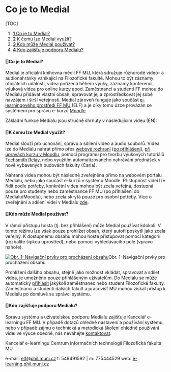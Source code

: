 Co je to Medial
===============

[TOC]

1.  [**1** Co je to Medial?](#TOC-Co-je-to-Medial-)
2.  [**2** K čemu lze Medial využít?](#TOC-K-emu-lze-Medial-vyu-t-)
3.  [**3** Kdo může Medial používat?](#TOC-Kdo-m-e-Medial-pou-vat-)
4.  [**4** Kdo zajišťuje podporu
    Medialu?](#TOC-Kdo-zaji-uje-podporu-Medialu-)

#### []Co je to Medial?

Medial je oficiální knihovna médií FF MU, která sdružuje různorodé
video- a audionahrávky vznikající na Filozofické fakultě. Mohou to být
záznamy oficiálních událostí, videa pořízená během výuky, záznamy
konferencí, výuková videa pro online kurzy apod. Zaměstnanci a studenti
FF mohou do Medialu přidávat vlastní obsah, spravovat jej a
zprostředkovat jej sobě navzájem i širší veřejnosti. Medial zároveň
funguje jako součást [e-learningového prostředí FF
MU](https://elf.phil.muni.cz/elf3/) (ELF) a je díky tomu úzce provázán
se systémem pro správu e-kurzů [Moodle](https://moodle.org/).

Základní funkce Medialu jsou stručně shrnuty v následujícím videu (EN):



#### []K čemu lze Medial využít?

Medial slouží pro uchování, správu a sdílení video a audio souborů.
Videa lze do Medialu nahrát přímo přes [webové
rozhraní](/home/jak-nahrat-do-medialu-soubor-z-pocitace) ([po
přihlášení](/home/zakladni-orientace-v-medialu#TOC-P-ihl-en-do-Medialu)),
[při úpravách kurzu v
Moodlu](/home/jak-vkladat-obsah-prostrednictvim-moodlu), pomocí programu
pro tvorbu výukových tutoriálů [Techsmith
Relay](https://sites.google.com/a/phil.muni.cz/elearning-relay/), nebo
využitím automatizovaného nahrávání přednášek v nově vybavených budovách
fakulty (Carla).


Nahraná videa mohou být následně zveřejněna přímo na webovém portálu
Medialu, nebo jako součást e-kurzů v systému Moodle. Přístupnost videí
lze řídit podle potřeby, konkrétní videa mohou být zcela veřejná,
dostupná pouze pro studenty nebo zaměstnance FF MU (po přihlášení do
Medialu/Moodlu), nebo zcela skrytá pouze pro osobní potřeby. Více o
zveřejnění a sdílení videí v Medialu
[zde](/home/jak-muazu-sva-videa-sirit).

#### []Kdo může Medial používat?

V rámci přístupu hosta (tj. bez přihlášení) může Medial používat
kdokoli. V tomto režimu lze však pouze prohlížet obsah, který autoři
poskytli jako zcela veřejný. K dostupnému obsahu mohou hosté přistupovat
pomocí kategorií (rozbalíte šipkou uprostřed), nebo pomocí vyhledávacího
pole (vpravo nahoře). 

[![Obr. 1: Navigační prvky pro procházení
obsahu](/_/rsrc/1579802935805/co-je-to-medial/1_zakladni%20navigace.png)](/co-je-to-medial/1_zakladni%20navigace.png?attredirects=0)Obr.
1: Navigační prvky pro procházení obsahu


Prohlížení dalšího obsahu, stejně jako možnost vkládat, spravovat a
sdílet videa, je umožněno pouze přihlášeným uživatelům. Do Medialu se
může automaticky
[přihlásit](/home/zakladni-orientace-v-medialu#TOC-P-ihl-en-do-Medialu)
jakýkoli zaměstnanec nebo student Filozofické fakulty. Zaměstnanci a
studenti dalších fakult a pracovišť MU mohou získat přístup k Medialu po
domluvě se správci systému.

#### []Kdo zajišťuje podporu Medialu?

Správu systému a uživatelskou podporu Medialu zajišťuje Kancelář
e-learningu FF MU. V případě dotazů ohledně nastavení a používání
systému, nebo v případě zájmu o technická a metodická školení ohledně
používání videí ve výuce obecně, nás neváhejte
[kontaktovat](https://it.muni.cz/phil/ke/nase-sluzby#main).

Kancelář e-learningu
Centrum informačních technologií
Filozofická fakulta MU


e-mail: <elf@phil.muni.cz>
t: 549491592 | m: 775444529
web: [e-learning.phil.muni.cz](http://e-learning.phil.muni.cz/)
